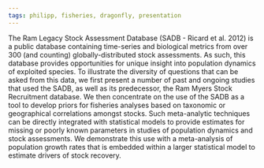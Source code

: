 ```yaml
---
tags: philipp, fisheries, dragonfly, presentation
---
```

The Ram Legacy Stock Assessment Database (SADB - Ricard et al. 2012) is a public database containing time-series and biological metrics from over 300 (and counting) globally-distributed stock assessments. As such, this database provides opportunities for unique insight into population dynamics of exploited species. To illustrate the diversity of questions that can be asked from this data, we first present a number of past and ongoing studies that used the SADB, as well as its predecessor, the Ram Myers Stock Recruitment database. We then concentrate on the use of the SADB as a tool to develop priors for fisheries analyses based on taxonomic or geographical correlations amongst stocks. Such meta-analytic techniques can be directly integrated with statistical models to provide estimates for missing or poorly known parameters in studies of population dynamics and stock assessments. We demonstrate this use with a meta-analysis of population growth rates that is embedded within a larger statistical model to estimate drivers of stock recovery.
